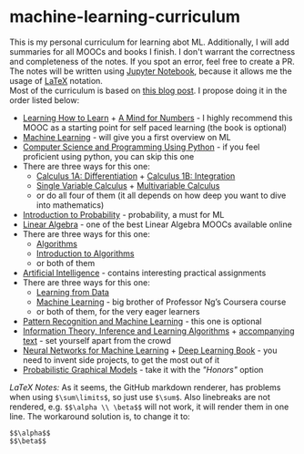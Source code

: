 # machine-learning-curriculum
This is my personal curriculum for learning abot ML. Additionally, I will add summaries for all MOOCs and books I finish. 
I don't warrant the correctness and completeness of the notes. If you spot an error, feel free to create a PR. 
The notes will be written using [Jupyter Notebook](https://jupyter.org/), because it allows me the usage of [LaTeX](https://www.latex-project.org/) notation.  
Most of the curriculum is based on [this blog post](https://learningai.io/projects/2017/03/26/machine-learn-MOOC-curriculum.html).
I propose doing it in the order listed below:

- [Learning How to Learn](https://www.coursera.org/learn/learning-how-to-learn) + [A Mind for Numbers](https://www.amazon.com/Mind-Numbers-Science-Flunked-Algebra-ebook/dp/B00G3L19ZU) - I highly recommend this MOOC as a starting 
point for self paced learning (the book is optional)
- [Machine Learning](https://www.coursera.org/learn/machine-learning) - will give you a first overview on ML
- [Computer Science and Programming Using Python](https://www.edx.org/course/introduction-to-computer-science-and-programming-using-python) -
if you feel proficient using python, you can skip this one
- There are three ways for this one:
  - [Calculus 1A: Differentiation](https://www.edx.org/course/calculus-1a-differentiation-mitx-18-01-1x-0) + 
  [Calculus 1B: Integration](https://www.edx.org/course/calculus-1b-integration-mitx-18-01-2x-0)
  - [Single Variable Calculus](https://ocw.mit.edu/courses/mathematics/18-01sc-single-variable-calculus-fall-2010/) + 
  [Multivariable Calculus](https://ocw.mit.edu/courses/mathematics/18-02sc-multivariable-calculus-fall-2010/)
  - or do all four of them (it all depends on how deep you want to dive into mathematics)
- [Introduction to Probability](https://www.edx.org/course/introduction-probability-science-mitx-6-041x-2) - probability, a must for ML
- [Linear Algebra](https://ocw.mit.edu/courses/mathematics/18-06-linear-algebra-spring-2010/) - one of the best Linear Algebra MOOCs available online
- There are three ways for this one:
  - [Algorithms](https://www.coursera.org/specializations/algorithms)
  - [Introduction to Algorithms](https://ocw.mit.edu/courses/electrical-engineering-and-computer-science/6-006-introduction-to-algorithms-fall-2011/)
  - or both of them
- [Artificial Intelligence](http://ai.berkeley.edu/home.html) - contains interesting practical assignments
- There are three ways for this one:
  - [Learning from Data](https://www.edx.org/course/learning-data-introductory-machine-caltechx-cs1156x-0)
  - [Machine Learning](https://see.stanford.edu/Course/CS229) - big brother of Professor Ng’s Coursera course
  - or both of them, for the very eager learners
- [Pattern Recognition and Machine Learning](https://www.amazon.com/Pattern-Recognition-Learning-Information-Statistics/dp/0387310738?keywords=pattern+recognition+and+machine+learning&qid=1538121819&sr=8-1&ref=sr_1_1) -
this one is optional
- [Information Theory, Inference and Learning Algorithms](https://www.youtube.com/watch?v=BCiZc0n6COY&list=PLruBu5BI5n4aFpG32iMbdWoRVAA-Vcso6) + 
[accompanying text](http://www.inference.org.uk/itprnn/book.pdf) - set yourself apart from the crowd
- [Neural Networks for Machine Learning](https://www.coursera.org/learn/neural-networks) +
[Deep Learning Book](http://www.deeplearningbook.org/) - you need to invent side projects, to get the most out of it 
- [Probabilistic Graphical Models](https://www.coursera.org/specializations/probabilistic-graphical-models) - take it with the *"Honors"* option  

*LaTeX Notes:* As it seems, the GitHub markdown renderer, has problems when using `$\sum\limits$`, so just use `$\sum$`. Also linebreaks are not rendered, e.g. `$$\alpha \\ \beta$$` will not work, it will render them in one line. The workaround solution is, to change it to: 
```
$$\alpha$$
$$\beta$$
```